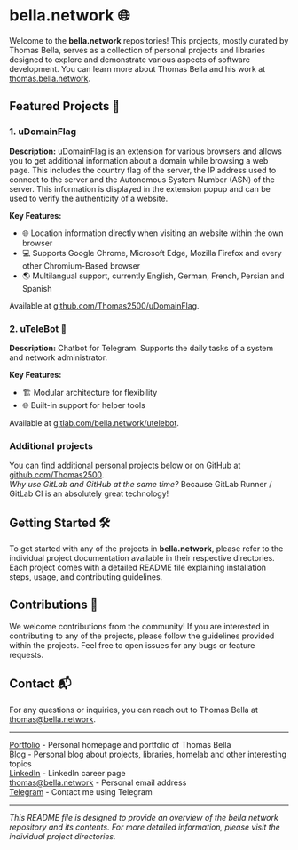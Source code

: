 # bella.network 🌐

Welcome to the **bella.network** repositories! This projects, mostly curated by Thomas Bella, serves as a collection of personal projects and libraries designed to explore and demonstrate various aspects of software development. You can learn more about Thomas Bella and his work at [thomas.bella.network](https://thomas.bella.network/?ref=gitlab.com/bella.network).

## Featured Projects 🚀

### 1. **uDomainFlag**
**Description:** uDomainFlag is an extension for various browsers and allows you to get additional information about a domain while browsing a web page. This includes the country flag of the server, the IP address used to connect to the server and the Autonomous System Number (ASN) of the server. This information is displayed in the extension popup and can be used to verify the authenticity of a website.

**Key Features:**
- 🌐 Location information directly when visiting an website within the own browser
- 💻 Supports Google Chrome, Microsoft Edge, Mozilla Firefox and every other Chromium-Based browser
- 🌎 Multilangual support, currently English, German, French, Persian and Spanish

Available at [github.com/Thomas2500/uDomainFlag](https://github.com/Thomas2500/uDomainFlag).

### 2. **uTeleBot** 🤖
**Description:** Chatbot for Telegram. Supports the daily tasks of a system and network administrator.

**Key Features:**
- 🏗️ Modular architecture for flexibility
- 🌐 Built-in support for helper tools

Available at [gitlab.com/bella.network/utelebot](https://gitlab.com/bella.network/utelebot).

### Additional projects
You can find additional personal projects below or on GitHub at [github.com/Thomas2500](https://github.com/Thomas2500).  
*Why use GitLab and GitHub at the same time?* Because GitLab Runner / GitLab CI is an absolutely great technology!

## Getting Started 🛠️

To get started with any of the projects in **bella.network**, please refer to the individual project documentation available in their respective directories. Each project comes with a detailed README file explaining installation steps, usage, and contributing guidelines.

## Contributions 🤝

We welcome contributions from the community! If you are interested in contributing to any of the projects, please follow the guidelines provided within the projects. Feel free to open issues for any bugs or feature requests.

## Contact 📬

For any questions or inquiries, you can reach out to Thomas Bella at [thomas@bella.network](mailto:thomas@bella.network).

---

[Portfolio](https://thomas.bella.network) - Personal homepage and portfolio of Thomas Bella  
[Blog](https://blog.bella.network) - Personal blog about projects, libraries, homelab and other interesting topics  
[LinkedIn](https://www.linkedin.com/in/thomas-bella/) - LinkedIn career page  
[thomas@bella.network](mailto:thomas@bella.network) - Personal email address  
[Telegram](https://t.me/Thomas2500) - Contact me using Telegram  

---

*This README file is designed to provide an overview of the bella.network repository and its contents. For more detailed information, please visit the individual project directories.*
